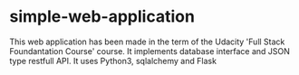 # simple-web-application
This web application has been made in the term of the Udacity 'Full Stack Foundantation Course' course. It implements database interface and JSON type restfull API. It uses Python3, sqlalchemy and Flask
